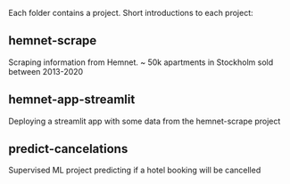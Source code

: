 Each folder contains a project. Short introductions to each project:

## hemnet-scrape
Scraping information from Hemnet. ~ 50k apartments in Stockholm sold between 2013-2020
## hemnet-app-streamlit
Deploying a streamlit app with some data from the hemnet-scrape project
## predict-cancelations
Supervised ML project predicting if a hotel booking will be cancelled
